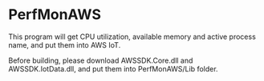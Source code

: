 # PerfMonAWS

This program will get CPU utilization, available memory and active process name, and put them into AWS IoT.

Before building, please download AWSSDK.Core.dll and AWSSDK.IotData.dll, and put them into PerfMonAWS/Lib folder.
